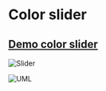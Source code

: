 # Color slider


## [Demo color slider](https://igorpichnenko.github.io/Slider/)


![Slider](https://i.imgur.com/1Qu6emO.jpg)
 


![UML](https://i.imgur.com/W0GArw5.jpg)
